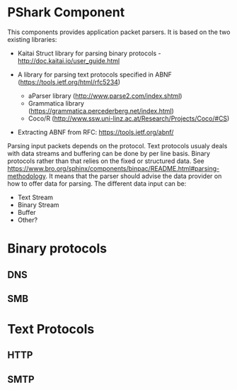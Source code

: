 # PShark Component
This components provides application packet parsers. It is based on the two 
existing libraries:

* Kaitai Struct library for parsing binary protocols - http://doc.kaitai.io/user_guide.html

* A library for parsing text protocols specified in ABNF (https://tools.ietf.org/html/rfc5234)
    * aParser library (http://www.parse2.com/index.shtml)
    * Grammatica library (https://grammatica.percederberg.net/index.html)
    * Coco/R (http://www.ssw.uni-linz.ac.at/Research/Projects/Coco/#CS)

* Extracting ABNF from RFC: https://tools.ietf.org/abnf/

Parsing input packets depends on the protocol. Text protocols usualy deals with data streams and 
buffering can be done by per line basis. Binary protocols rather than that relies on the fixed or structured
data. See https://www.bro.org/sphinx/components/binpac/README.html#parsing-methodology.
It means that the parser should advise the data provider on how to offer data for parsing. 
The different data input can be:

* Text Stream
* Binary Stream
* Buffer
* Other?

# Binary protocols


## DNS

## SMB

##

# Text Protocols


## HTTP

## SMTP

##